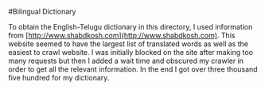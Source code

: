 
#Bilingual Dictionary
    
To obtain the English-Telugu dictionary in this directory, I used information from [http://www.shabdkosh.com](http://www.shabdkosh.com). This website seemed to have the largest list of translated words as well as the easiest to crawl website. I was initially blocked on the site after making too many requests but then I added a wait time and obscured my crawler in order to get all the relevant information. In the end I got over three thousand five hundred for my dictionary.